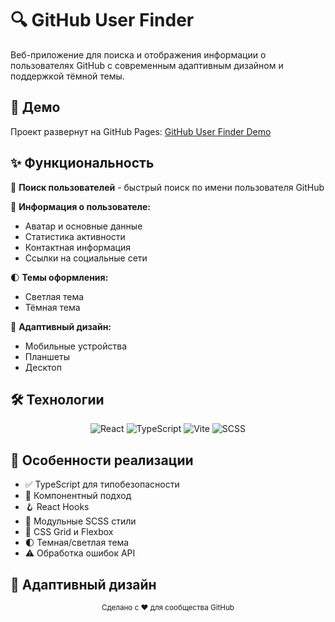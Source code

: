 # 🔍 GitHub User Finder

Веб-приложение для поиска и отображения информации о пользователях GitHub с современным адаптивным дизайном и поддержкой тёмной темы.

## 🚀 Демо

Проект развернут на GitHub Pages: [GitHub User Finder Demo](https://mihail-ne.github.io/finder-mini-app/)

## ✨ Функциональность

🔎 **Поиск пользователей** - быстрый поиск по имени пользователя GitHub

👤 **Информация о пользователе:**
- Аватар и основные данные
- Статистика активности
- Контактная информация
- Ссылки на социальные сети

🌓 **Темы оформления:**
- Светлая тема
- Тёмная тема

📱 **Адаптивный дизайн:**
- Мобильные устройства
- Планшеты
- Десктоп

## 🛠️ Технологии

<div align="center">
  <img src="https://img.shields.io/badge/React-20232A?style=for-the-badge&logo=react&logoColor=61DAFB" alt="React">
  <img src="https://img.shields.io/badge/TypeScript-007ACC?style=for-the-badge&logo=typescript&logoColor=white" alt="TypeScript">
  <img src="https://img.shields.io/badge/Vite-B73BFE?style=for-the-badge&logo=vite&logoColor=FFD62E" alt="Vite">
  <img src="https://img.shields.io/badge/Sass-CC6699?style=for-the-badge&logo=sass&logoColor=white" alt="SCSS">
</div>

## 🎯 Особенности реализации

- ✅ TypeScript для типобезопасности
- 🧩 Компонентный подход
- 🪝 React Hooks
- 🎨 Модульные SCSS стили
- 📱 CSS Grid и Flexbox
- 🌓 Темная/светлая тема
- ⚠️ Обработка ошибок API

## 📱 Адаптивный дизайн


<div align="center">
  <sub>Сделано с ❤️ для сообщества GitHub</sub>
</div>